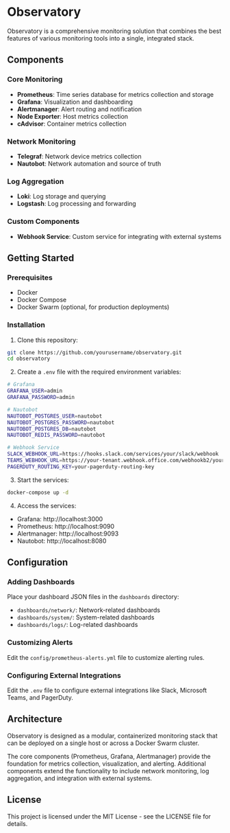 # Observatory

Observatory is a comprehensive monitoring solution that combines the best features of various monitoring tools into a single, integrated stack.

## Components

### Core Monitoring

- **Prometheus**: Time series database for metrics collection and storage
- **Grafana**: Visualization and dashboarding
- **Alertmanager**: Alert routing and notification
- **Node Exporter**: Host metrics collection
- **cAdvisor**: Container metrics collection

### Network Monitoring

- **Telegraf**: Network device metrics collection
- **Nautobot**: Network automation and source of truth

### Log Aggregation

- **Loki**: Log storage and querying
- **Logstash**: Log processing and forwarding

### Custom Components

- **Webhook Service**: Custom service for integrating with external systems

## Getting Started

### Prerequisites

- Docker
- Docker Compose
- Docker Swarm (optional, for production deployments)

### Installation

1. Clone this repository:

```bash
git clone https://github.com/yourusername/observatory.git
cd observatory
```

2. Create a `.env` file with the required environment variables:

```bash
# Grafana
GRAFANA_USER=admin
GRAFANA_PASSWORD=admin

# Nautobot
NAUTOBOT_POSTGRES_USER=nautobot
NAUTOBOT_POSTGRES_PASSWORD=nautobot
NAUTOBOT_POSTGRES_DB=nautobot
NAUTOBOT_REDIS_PASSWORD=nautobot

# Webhook Service
SLACK_WEBHOOK_URL=https://hooks.slack.com/services/your/slack/webhook
TEAMS_WEBHOOK_URL=https://your-tenant.webhook.office.com/webhookb2/your/teams/webhook
PAGERDUTY_ROUTING_KEY=your-pagerduty-routing-key
```

3. Start the services:

```bash
docker-compose up -d
```

4. Access the services:

- Grafana: http://localhost:3000
- Prometheus: http://localhost:9090
- Alertmanager: http://localhost:9093
- Nautobot: http://localhost:8080

## Configuration

### Adding Dashboards

Place your dashboard JSON files in the `dashboards` directory:

- `dashboards/network/`: Network-related dashboards
- `dashboards/system/`: System-related dashboards
- `dashboards/logs/`: Log-related dashboards

### Customizing Alerts

Edit the `config/prometheus-alerts.yml` file to customize alerting rules.

### Configuring External Integrations

Edit the `.env` file to configure external integrations like Slack, Microsoft Teams, and PagerDuty.

## Architecture

Observatory is designed as a modular, containerized monitoring stack that can be deployed on a single host or across a Docker Swarm cluster.

The core components (Prometheus, Grafana, Alertmanager) provide the foundation for metrics collection, visualization, and alerting. Additional components extend the functionality to include network monitoring, log aggregation, and integration with external systems.

## License

This project is licensed under the MIT License - see the LICENSE file for details.